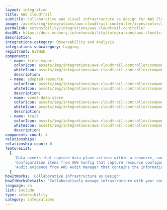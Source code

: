 ```yaml
---
layout: integration
title: AWS CloudTrail
subtitle: Collaborative and visual infrastructure as design for AWS CloudTrail
image: /assets/img/integrations/aws-cloudtrail-controller/icons/color/aws-cloudtrail-controller-color.svg
permalink: extensibility/integrations/aws-cloudtrail-controller
docURL: https://docs.meshery.io/extensibility/integrations/aws-cloudtrail-controller
description:
integrations-category: Observability and Analysis
integrations-subcategory: Logging
registrant: GitHub
components:
  - name: field-export
    colorIcon: assets/img/integrations/aws-cloudtrail-controller/components/field-export/icons/color/field-export-color.svg
    whiteIcon: assets/img/integrations/aws-cloudtrail-controller/components/field-export/icons/white/field-export-white.svg
    description:
  - name: adopted-resource
    colorIcon: assets/img/integrations/aws-cloudtrail-controller/components/adopted-resource/icons/color/adopted-resource-color.svg
    whiteIcon: assets/img/integrations/aws-cloudtrail-controller/components/adopted-resource/icons/white/adopted-resource-white.svg
    description:
  - name: event-data-store
    colorIcon: assets/img/integrations/aws-cloudtrail-controller/components/event-data-store/icons/color/event-data-store-color.svg
    whiteIcon: assets/img/integrations/aws-cloudtrail-controller/components/event-data-store/icons/white/event-data-store-white.svg
    description:
  - name: trail
    colorIcon: assets/img/integrations/aws-cloudtrail-controller/components/trail/icons/color/trail-color.svg
    whiteIcon: assets/img/integrations/aws-cloudtrail-controller/components/trail/icons/white/trail-white.svg
    description:
components-count: 4
relationships:
relationship-count: 0
featureList:
  [
    'Data events that capture data plane actions within a resource, such as reading or writing an Amazon S3 object.',
    'Configuration items from AWS Config that capture resource configuration history and resource compliance history as evaluated by AWS Config rules.',
    'Audit evidence from AWS Audit Manager that contains the information needed to demonstrate compliance with the requirements as specified by Audit Manager controls.',
  ]
howItWorks: 'Collaborative Infrastructure as Design'
howItWorksDetails: 'Collaboratively manage infrastructure with your coworkers synchronously sharing the same designs.'
language: en
list: include
type: extensibility
category: integrations
---
```

